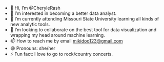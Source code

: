 - 👋 Hi, I’m @CheryleRash
- 👀 I’m interested in becoming a better data analyst.
- 🌱 I’m currently attending Missouri State University learning all kinds of new analytic tools.
- 💞️ I’m looking to collaborate on the best tool for data visualization and wrapping my head around machine learning.
- 📫 How to reach me by email mikidoo123@gmail.com
- 😄 Pronouns: she/her
- ⚡ Fun fact: I love to go to rock/country concerts.

<!---
CheryleRash/CheryleRash is a ✨ special ✨ repository because its `README.md` (this file) appears on your GitHub profile.
You can click the Preview link to take a look at your changes.
--->
